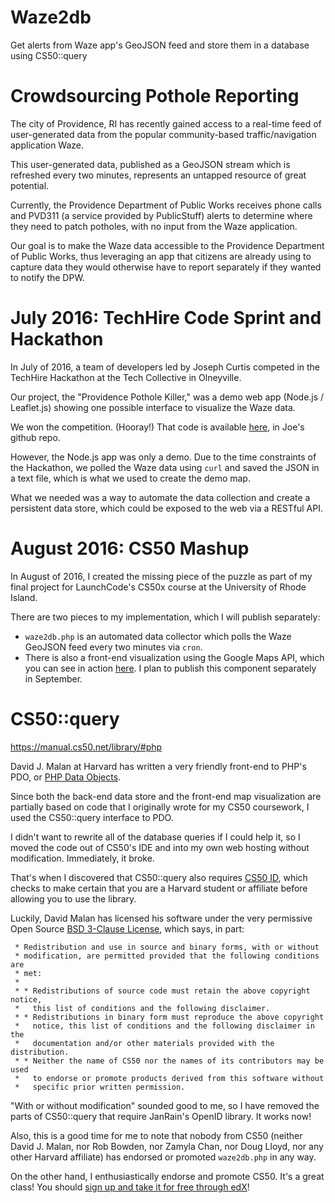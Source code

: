 # Waze2db
Get alerts from Waze app's GeoJSON feed and store them in a database using CS50::query

# Crowdsourcing Pothole Reporting
The city of Providence, RI has recently gained access to a real-time feed of user-generated data from the popular community-based traffic/navigation application Waze.

This user-generated data, published as a GeoJSON stream which is refreshed every two minutes, represents an untapped resource of great potential.

Currently, the Providence Department of Public Works receives phone calls and PVD311 (a service provided by PublicStuff) alerts to determine where they need to patch potholes, with no input from the Waze application.

Our goal is to make the Waze data accessible to the Providence Department of Public Works, thus leveraging an app that citizens are already using to capture data they would otherwise have to report separately if they wanted to notify the DPW.

# July 2016: TechHire Code Sprint and Hackathon
In July of 2016, a team of developers led by Joseph Curtis competed in the TechHire Hackathon at the Tech Collective in Olneyville.

Our project, the "Providence Pothole Killer," was a demo web app (Node.js / Leaflet.js) showing one possible interface to visualize the Waze data.

We won the competition. (Hooray!) That code is available [here](https://github.com/toklok/pvdHack), in Joe's github repo.

However, the Node.js app was only a demo. Due to the time constraints of the Hackathon, we polled the Waze data using `curl` and saved the JSON in a text file, which is what we used to create the demo map.

What we needed was a way to automate the data collection and create a persistent data store, which could be exposed to the web via a RESTful API.

# August 2016: CS50 Mashup
In August of 2016, I created the missing piece of the puzzle as part of my final project for LaunchCode's CS50x course at the University of Rhode Island.

There are two pieces to my implementation, which I will publish separately:

* `waze2db.php` is an automated data collector which polls the Waze GeoJSON feed every two minutes via `cron`.
* There is also a front-end visualization using the Google Maps API, which you can see in action [here](http://pvdpotholedb.hotwebmatter.com/map.html). I plan to publish this component separately in September.

# CS50::query
https://manual.cs50.net/library/#php

David J. Malan at Harvard has written a very friendly front-end to PHP's PDO, or [PHP Data Objects](http://php.net/manual/en/book.pdo.php).

Since both the back-end data store and the front-end map visualization are partially based on code that I originally wrote for my CS50 coursework, I used the CS50::query interface to PDO.

I didn't want to rewrite all of the database queries if I could help it, so I moved the code out of CS50's IDE and into my own web hosting without modification. Immediately, it broke.

That's when I discovered that CS50::query also requires [CS50 ID](https://manual.cs50.net/id/), which checks to make certain that you are a Harvard student or affiliate before allowing you to use the library.

Luckily, David Malan has licensed his software under the very permissive Open Source [BSD 3-Clause License](http://www.opensource.org/licenses/BSD-3-Clause), which says, in part:

     * Redistribution and use in source and binary forms, with or without
     * modification, are permitted provided that the following conditions are
     * met:
     *
     * * Redistributions of source code must retain the above copyright notice,
     *   this list of conditions and the following disclaimer.
     * * Redistributions in binary form must reproduce the above copyright
     *   notice, this list of conditions and the following disclaimer in the
     *   documentation and/or other materials provided with the distribution.
     * * Neither the name of CS50 nor the names of its contributors may be used
     *   to endorse or promote products derived from this software without
     *   specific prior written permission.

"With or without modification" sounded good to me, so I have removed the parts of CS50::query that require JanRain's OpenID library. It works now!

Also, this is a good time for me to note that nobody from CS50 (neither David J. Malan, nor Rob Bowden, nor Zamyla Chan, nor Doug Lloyd, nor any other Harvard affiliate) has endorsed or promoted `waze2db.php` in any way.

On the other hand, I enthusiastically endorse and promote CS50. It's a great class! You should [sign up and take it for free through edX](https://www.edx.org/course/introduction-computer-science-harvardx-cs50x)!
